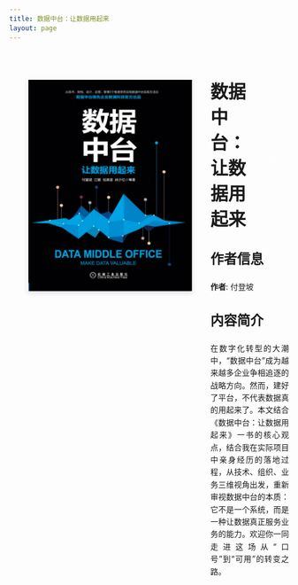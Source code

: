 ```yaml
---
title: 数据中台：让数据用起来
layout: page
---
```

<div class="book-info">
  <div class="book-cover">
    <img src="https://raw.githubusercontent.com/binarycoder777/personal-pic/main/pic/20250623155724.png" alt="Don't Make Me Think">
  </div>
  <div class="book-details">
    <div class="book-title">
      <h1>数据中台：让数据用起来</h1>
      <a href="https://github.com/binarycoder777/perosonal-book/blob/main/book/%E6%95%B0%E6%8D%AE%E4%B8%AD%E5%8F%B0%EF%BC%9A%E8%AE%A9%E6%95%B0%E6%8D%AE%E7%94%A8%E8%B5%B7%E6%9D%A5%20(%E4%BB%98%E7%99%BB%E5%9D%A1)%20(Z-Library).pdf" class="read-link">阅读</a>
    </div>
    <div class="author-info">
      <h2>作者信息</h2>
      <p><strong>作者</strong>: 付登坡</p>
    </div>
    <div class="book-intro">
      <h2>内容简介</h2>
<div class="intro-content">
  <p>
    在数字化转型的大潮中，“数据中台”成为越来越多企业争相追逐的战略方向。然而，建好了平台，不代表数据真的用起来了。本文结合《数据中台：让数据用起来》一书的核心观点，结合我在实际项目中亲身经历的落地过程，从技术、组织、业务三维视角出发，重新审视数据中台的本质：它不是一个系统，而是一种让数据真正服务业务的能力。欢迎你一同走进这场从“口号”到“可用”的转变之路。
  </p>
</div>
  </div>
</div>

<style>
.book-info {
  display: flex;
  gap: 2rem;
  margin: 2rem 0;
  background-color: var(--vp-c-bg-soft);
  padding: 2rem;
  border-radius: 8px;
}

.book-cover img {
  max-width: 300px;
  height: auto;
  border-radius: 4px;
  box-shadow: 0 4px 8px rgba(0, 0, 0, 0.1);
}

.book-details {
  flex: 2;
}

.book-details h2 {
  margin-top: 0;
  color: var(--vp-c-text-1);
  font-size: 1.5rem;
  border-bottom: 2px solid var(--vp-c-divider);
  padding-bottom: 0.5rem;
  margin-bottom: 1rem;
}

.author-info {
  margin-bottom: 2rem;
}

.author-info p {
  margin: 0.5rem 0;
  color: var(--vp-c-text-2);
}

.intro-content {
  line-height: 1.6;
  color: var(--vp-c-text-2);
}

.intro-content p {
  margin: 1rem 0;
  text-align: justify;
}

@media (max-width: 768px) {
  .book-info {
    flex-direction: column;
    padding: 1rem;
  }

  .book-cover img {
    max-width: 100%;
  }
}

.book-title {
  display: flex;
  align-items: center;
  gap: 1rem;
  margin-bottom: 2rem;
}

.book-title h1 {
  margin: 0;
  color: var(--vp-c-text-1);
  font-size: 2rem;
}

.read-link {
  display: inline-block;
  padding: 0.5rem 1.5rem;
  background-color: var(--vp-c-brand);
  color: white;
  text-decoration: none;
  border-radius: 4px;
  transition: background-color 0.2s;
}

.read-link:hover {
  background-color: var(--vp-c-brand-dark);
}
</style>
